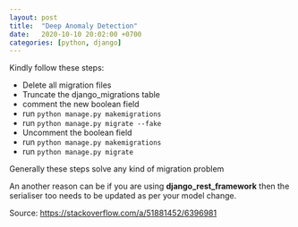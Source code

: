 ```yaml
---
layout: post
title:  "Deep Anomaly Detection"
date:   2020-10-10 20:02:00 +0700
categories: [python, django]
---
```


Kindly follow these steps:

 - Delete all migration files
 - Truncate the django_migrations table
 - comment the new boolean field
 - run `python manage.py makemigrations`
 - run `python manage.py migrate --fake`
 - Uncomment the boolean field
 - run `python manage.py makemigrations`
 - run `python manage.py migrate`

Generally these steps solve any kind of migration problem

An another reason can be if you are using **django_rest_framework** then the serialiser too needs to be updated as per your model change.

Source: https://stackoverflow.com/a/51881452/6396981
